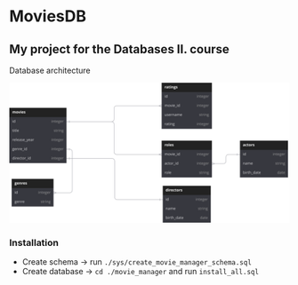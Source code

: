 # MoviesDB

## My project for the Databases II. course

Database architecture

![MovieDB Architectur](./assets/MoviesDB.svg "MovieDB Architecture")

### Installation

- Create schema -> run `./sys/create_movie_manager_schema.sql`
- Create database -> `cd ./movie_manager` and run `install_all.sql`
